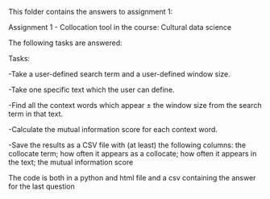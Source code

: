 This folder contains the answers to assignment 1:

Assignment 1 - Collocation tool in the course: Cultural data science

The following tasks are answered:

Tasks:

-Take a user-defined search term and a user-defined window size.

-Take one specific text which the user can define.

-Find all the context words which appear ± the window size from the search term in that text.

-Calculate the mutual information score for each context word.

-Save the results as a CSV file with (at least) the following columns: the collocate term; how often it appears as a collocate; how often it appears in the text; the mutual information score

The code is both in a python and html file and a csv containing the answer for the last question
